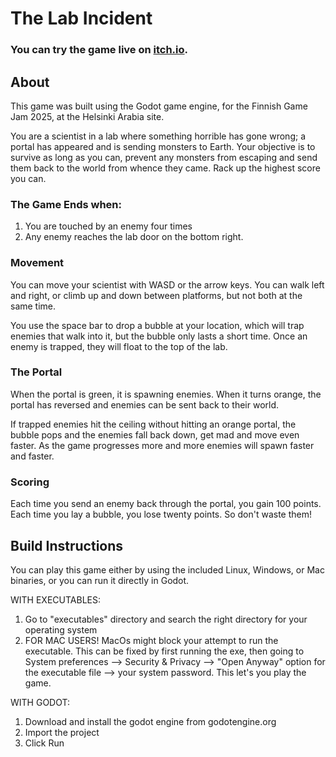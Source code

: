 # The Lab Incident
### You can try the game live on [itch.io](https://rlboudwin.itch.io/the-lab-incident).
## About
This game was built using the Godot game engine, for the Finnish Game Jam 2025, at the Helsinki Arabia site.

You are a scientist in a lab where something horrible has gone wrong; a portal has appeared and is sending monsters to Earth.
Your objective is to survive as long as you can, prevent any monsters from escaping and send them back to the world from whence they came.
Rack up the highest score you can.

### The Game Ends when:
1. You are touched by an enemy four times
2. Any enemy reaches the lab door on the bottom right.

### Movement
You can move your scientist with WASD or the arrow keys. You can walk left and right, or climb up and down between platforms, but not both at the same time.

You use the space bar to drop a bubble at your location, which will trap enemies that walk into it, but the bubble only lasts a short time.
Once an enemy is trapped, they will float to the top of the lab.

### The Portal
When the portal is green, it is spawning enemies. When it turns orange, the portal has reversed and enemies can be sent back to their world.

If trapped enemies hit the ceiling without hitting an orange portal, the bubble pops and the enemies fall back down, get mad and move even faster.
As the game progresses more and more enemies will spawn faster and faster.

### Scoring
Each time you send an enemy back through the portal, you gain 100 points.
Each time you lay a bubble, you lose twenty points. So don't waste them!

## Build Instructions
You can play this game either by using the included Linux, Windows, or Mac binaries, or you can run it directly in Godot.

WITH EXECUTABLES:

1) Go to "executables" directory and search the right directory for your operating system
2) FOR MAC USERS! MacOs might block your attempt to run the executable. This can be fixed by first running the exe, then going to System preferences --> Security & Privacy --> "Open Anyway" option for the executable file --> your system password. This let's you play the game.


WITH GODOT:

1) Download and install the godot engine from godotengine.org
2) Import the project
3) Click Run
